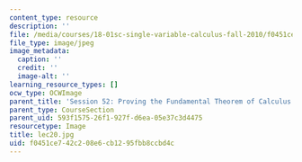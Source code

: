 ```yaml
---
content_type: resource
description: ''
file: /media/courses/18-01sc-single-variable-calculus-fall-2010/f0451ce742c208e6cb1295fbb8ccbd4c_lec20.jpg
file_type: image/jpeg
image_metadata:
  caption: ''
  credit: ''
  image-alt: ''
learning_resource_types: []
ocw_type: OCWImage
parent_title: 'Session 52: Proving the Fundamental Theorem of Calculus'
parent_type: CourseSection
parent_uid: 593f1575-26f1-927f-d6ea-05e37c3d4475
resourcetype: Image
title: lec20.jpg
uid: f0451ce7-42c2-08e6-cb12-95fbb8ccbd4c
---
```

